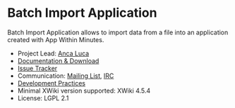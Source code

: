 # Batch Import Application

Batch Import Application allows to import data from a file into an application created with App Within Minutes.

* Project Lead: [Anca Luca](http://www.xwiki.org/xwiki/bin/view/XWiki/lucaa)
* [Documentation & Download](http://extensions.xwiki.org/xwiki/bin/view/Extension/Batch+Import+Application)
* [Issue Tracker](http://jira.xwiki.org/browse/BATCHIMP)
* Communication: [Mailing List](http://dev.xwiki.org/xwiki/bin/view/Community/MailingLists>), [IRC]( http://dev.xwiki.org/xwiki/bin/view/Community/IRC)
* [Development Practices](http://dev.xwiki.org)
* Minimal XWiki version supported: XWiki 4.5.4
* License: LGPL 2.1
